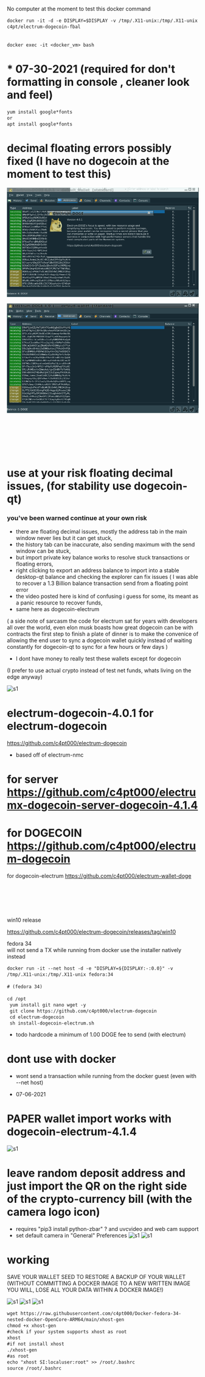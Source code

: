 No computer at the moment to test this docker command

```
docker run -it -d -e DISPLAY=$DISPLAY -v /tmp/.X11-unix:/tmp/.X11-unix c4pt/electrum-dogecoin-fbal


docker exec -it <docker_vm> bash
```
# * 07-30-2021 (required for don't formatting in console , cleaner look and feel)
```
yum install google*fonts 
or 
apt install google*fonts
``` 

# decimal floating errors possibly fixed (I have no dogecoin at the moment to test this)


![s1](https://raw.githubusercontent.com/c4pt000/electrum-dogecoin/main/electrum-dogecoin-about.png)
<br>

![s1](https://raw.githubusercontent.com/c4pt000/electrum-dogecoin/main/dogecoin-electrum.png)

<br>
<br>
<br>
<br>
<br>



# use at your risk floating decimal issues, (for stability use dogecoin-qt)

<h3>you've been warned continue at your own risk</h3>

* there are floating decimal issues, mostly the address tab in the main window never lies but it can get stuck,
* the history tab can be inaccurate, also sending maximum with the send window can be stuck,
* but import private key balance works to resolve stuck transactions or floating errors,
* right clicking to export an address balance to  import into a stable desktop-qt balance and checking the explorer can fix issues ( I was able to recover a 1.3 Billion balance transaction send from a floating point error 
* the video posted here is kind of confusing i guess for some, its meant as a panic resource to recover funds, 
* same here as dogecoin-electrum 

( a side note of sarcasm the code for electrum sat for years with developers all over the world, even elon musk boasts how great dogecoin can be with contracts the first step to finish a plate of dinner is to make the convenice of allowing the end user to sync a dogecoin wallet quickly instead of waiting constantly for dogecoin-qt to sync for a few hours or few days ) 

* I dont have money to really test these wallets except for dogecoin 

(I prefer to use actual crypto instead of test net funds, whats living on the edge anyway)

![s1](https://github.com/c4pt000/electrum-dogecoin/blob/main/floating.gif?raw=true)


# electrum-dogecoin-4.0.1 for electrum-dogecoin

https://github.com/c4pt000/electrum-dogecoin

* based off of electrum-nmc


# for server https://github.com/c4pt000/electrumx-dogecoin-server-dogecoin-4.1.4
# for DOGECOIN https://github.com/c4pt000/electrum-dogecoin

for dogecoin-electrum
https://github.com/c4pt000/electrum-wallet-doge

<br>
<br>
<br>
<br>
<br>
win10 release

https://github.com/c4pt000/electrum-dogecoin/releases/tag/win10


fedora 34
<br>
will not send a TX while running from docker use the installer natively instead 
```
docker run -it --net host -d -e "DISPLAY=${DISPLAY:-:0.0}" -v /tmp/.X11-unix:/tmp/.X11-unix fedora:34

# (fedora 34)

cd /opt
 yum install git nano wget -y
 git clone https://github.com/c4pt000/electrum-dogecoin
 cd electrum-dogecoin
 sh install-dogecoin-electrum.sh 
```

 * todo hardcode  a minimum of 1.00 DOGE fee to send (with electrum)

# dont use with docker
* wont send a transaction while running from the docker guest (even with --net host)

* 07-06-2021
# PAPER wallet import works with dogecoin-electrum-4.1.4
![s1](https://raw.githubusercontent.com/c4pt000/dogecoin/master/just-the-right-QR-code-ignore-the-left.png)
# leave random deposit address and just import the QR on the right side of the crypto-currency bill (with the camera logo icon) 
* requires "pip3 install python-zbar" ? and uvcvideo and web cam support
* set default camera in "General" Preferences
![s1](https://raw.githubusercontent.com/c4pt000/dogecoin/master/electrum-import-paper-QR-radiodollar.png)
![s1](https://raw.githubusercontent.com/c4pt000/dogecoin/master/radio-electrum-4.1.4.paper-sweep.png)

# working
SAVE YOUR WALLET SEED TO RESTORE A BACKUP OF YOUR WALLET
(WITHOUT COMMITTING A DOCKER IMAGE TO A NEW WRITTEN IMAGE YOU WILL, LOSE ALL YOUR DATA WITHIN A DOCKER IMAGE!)

![s1](https://github.com/c4pt000/dogecoin/releases/download/electrum-wallet/electrum--dogecoin-sign-broadcast.png)
![s1](https://github.com/c4pt000/dogecoin/releases/download/electrum-wallet/electrum-4.1.4-dogecoin-send-amount.png)
![s1](https://github.com/c4pt000/dogecoin/releases/download/electrum-wallet/electrum-finalize-transaction.png)
```
wget https://raw.githubusercontent.com/c4pt000/Docker-fedora-34-nested-docker-OpenCore-ARM64/main/xhost-gen
chmod +x xhost-gen
#check if your system supports xhost as root
xhost
#if not install xhost
./xhost-gen
#as root 
echo "xhost SI:localuser:root" >> /root/.bashrc
source /root/.bashrc

```

